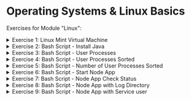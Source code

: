 # Operating Systems & Linux Basics

Exercises for Module "Linux":

<details>
<summary>Exercise 1: Linux Mint Virtual Machine </summary>
 <br />
Create a Linux Mint Virtual Machine on your computer. Check the distribution, which package manager it uses (yum, apt, apt-get). Which CLI editor is configured (Nano, Vi, Vim). What software center/software manager it uses. Which shell is configured for your user.

 </details>


<details>
<summary>Exercise 2: Bash Script - Install Java </summary>
 <br />

Write a bash script using Vim editor that installs the latest java version and checks whether java was installed successfully by executing a java -version command. Checks if it was successful and prints a success message, if not prints a failure message.

Execute script with sudo!
  
  
  **script:**
```sh
#!/bin/bash

apt update
apt install -y default-jre

java_version=$(java -version > /dev/null 2>&1 >| grep "java version\|openjdk version" | awk '{print substr($3,2,2)}')

if [ "$java_version" == "" ]
then
    echo Installing Java has failed. No java version found	
elif [ "$java_version" == "1." ]
then
    echo An old version of Java installation found
elif [ "$java_version" -ge 11 ]
then
    echo Java version 11 or greater installed successfully
fi
```
</details>

<details>
<summary>Exercise 3: Bash Script - User Processes </summary>
 <br />
 Write a bash script using Vim editor that checks all the processes running for the current user (USER env var) and prints out the processes in console. Hint: use ps aux command and grep for the user.
 
	
	
   **script:**
```sh
 #!/bin/bash

user=$(whoami)

echo "Displaying processes running for the user: $user"

ps aux | grep "$user"
 
 ```
 
 </details>

<details>
<summary>Exercise 4: Bash Script - User Processes Sorted </summary>
 <br />
 Extend the previous script to ask for a user input for sorting the processes output either by memory or CPU consumption, and print the sorted list.

	
	
   **script:**
```sh
 #!/bin/bash

user=$(whoami)

read -p "Do you want to sort the running processes by CPU or Memory?" sort_by
echo "Displaying processes running for the user: $user, sorted by $sort_by"

if [ $sort_by == "memory" ]
then
 ps aux --sort -rss | grep "$user"
elif [ $sort_by == "cpu" ]
then 
 ps aux --sort -pcpu | grep "$user"
else
	echo "Wrong input provided."
fi
 ```
 </details>

<details>
<summary>Exercise 5: Bash Script - Number of User Processes Sorted</summary>
 <br />
 Extend the previous script to ask additionally for user input about how many processes to print. Hint: use head program to limit the number of outputs.
Context: We have a ready NodeJS application that needs to run on a server. The app is already configured to read in environment variables.
 
	
	
   **script:**
```sh
 #!/bin/bash

user=$(whoami)

read -p "Do you want to sort the running processes by CPU or Memory?" sort_by
read -p "How many lines do you wish to present?" lines
echo "Displaying processes running for the user: $user, sorted by $sort_by"

if [ $sort_by == "memory" ]
then
 ps aux --sort -rss | grep "$user" | head -$lines
elif [ $sort_by == "cpu" ]
then 
 ps aux --sort -pcpu | grep "$user" | head -$lines
else
	echo "Wrong input provided."
fi
 ```
 </details>

<details>
<summary>Exercise 6: Bash Script - Start Node App </summary>
 <br />
Write a bash script with following logic:
Install NodeJS and NPM and print out which versions were installed
Download an artifact file from the URL: https://node-envvars-artifact.s3.eu-west-2.amazonaws.com/bootcamp-node-envvars-project-1.0.0.tgz 43. Hint: use curl or wget
Unzip the downloaded file
Set the following needed environment variables: APP_ENV=dev, DB_USER=myuser, DB_PWD=mysecret
Change into the unzipped package directory
Run the NodeJS application by executing the following commands: npm install and node server.js
Notes:
Make sure to run the application in background so that it doesn’t block the terminal session where you execute the shell script
If any of the variables is not set, the node app will print error message that env vars is not set and exit
It will give you a warning about LOG_DIR variable not set. You can ignore it for now.
 
 </details>

<details>
<summary>Exercise 7: Bash Script - Node App Check Status </summary>
 <br />
 Extend the script to check after running the application that the application has successfully started and prints out the application’s running process and the port where it’s listening.
 
  </details>

 <details>
<summary>Exercise 8: Bash Script - Node App with Log Directory</summary>
 <br />
Extend the script to accept a parameter input log_directory: a directory where application will write logs.
The script will check whether the parameter value is a directory name that doesn’t exist and will create the directory, if it does exist, it sets the env var LOG_DIR to the directory’s absolute path before running the application, so the application can read the LOG_DIR environment variable and write its logs there.
Note:
Check the app.log file in the provided LOG_DIR directory.
This is what the output of running the application must look like: node-app-output.png 32
  </details>

  <details>
<summary>Exercise 9: Bash Script - Node App with Service user</summary>
 <br />
   You’ve been running the application with your user. But we need to adjust that and create own service user: myapp for the application to run. So extend the script to create the user and then run the application with the service user.
 </details>
   

